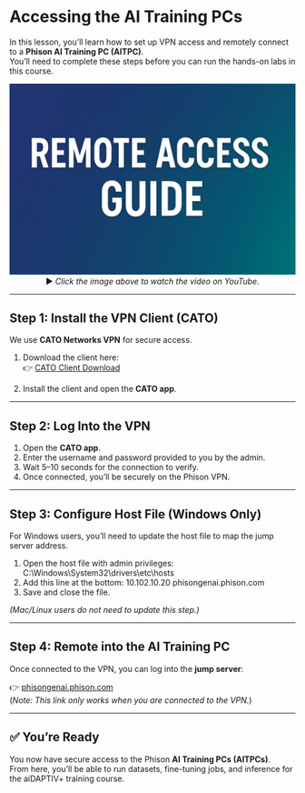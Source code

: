 # Accessing the AI Training PCs

In this lesson, you’ll learn how to set up VPN access and remotely connect to a **Phison AI Training PC (AITPC)**.  
You’ll need to complete these steps before you can run the hands-on labs in this course.  

<p align="center">
  <a href="https://youtu.be/_Kw96F9KpUA">
    <img src="https://github.com/aiDAPTIV-Phison/aiDAPTIV-Training-Course/blob/b56a14310073724f67f66e5bcb0f4cc7b24752ed/assets/Remote_Access_Guide.png" width="600" alt="Remote Access Guide">
  </a>  
  <br>
  ▶️ <em>Click the image above to watch the video on YouTube.</em>
</p>

---

## Step 1: Install the VPN Client (CATO)

We use **CATO Networks VPN** for secure access.  

1. Download the client here:  
   👉 [CATO Client Download](https://clientdownload.catonetworks.com/)  

2. Install the client and open the **CATO app**.  

---

## Step 2: Log Into the VPN

1. Open the **CATO app**.  
2. Enter the username and password provided to you by the admin.  
3. Wait 5–10 seconds for the connection to verify.  
4. Once connected, you’ll be securely on the Phison VPN.  

---

## Step 3: Configure Host File (Windows Only)

For Windows users, you’ll need to update the host file to map the jump server address.  

1. Open the host file with admin privileges: C:\Windows\System32\drivers\etc\hosts
2. Add this line at the bottom: 10.102.10.20 phisongenai.phison.com
3. Save and close the file.  

*(Mac/Linux users do not need to update this step.)*  

---

## Step 4: Remote into the AI Training PC

Once connected to the VPN, you can log into the **jump server**:  

👉 [phisongenai.phison.com](https://phisongenai.phison.com)  
(*Note: This link only works when you are connected to the VPN.*)  

---

## ✅ You’re Ready

You now have secure access to the Phison **AI Training PCs (AITPCs)**.  
From here, you’ll be able to run datasets, fine-tuning jobs, and inference for the aiDAPTIV+ training course.
